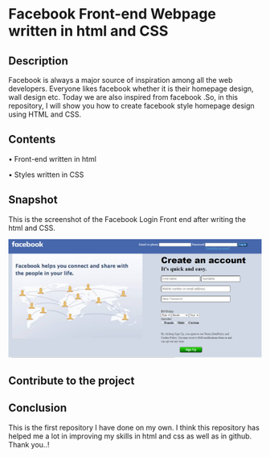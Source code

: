 # Facebook Front-end Webpage written in html and CSS
## Description
  Facebook is always a major source of inspiration among all the web developers. Everyone likes facebook whether it is their homepage design, wall design etc. Today we are also inspired from facebook .So, in this repository, I will show you how to create facebook style homepage design using HTML and CSS.
## Contents
•	Front-end written in html 

•	Styles written in CSS 
## Snapshot
This is the screenshot of the Facebook Login Front end after writing the html and CSS.


![](https://github.com/abhishekmanjeeram/Facebook_frontend/blob/main/images/Screenshot%20(137).png)
## Contribute to the project

## Conclusion
This is the first repository I have done on my own.  I think this repository has helped me a lot  in improving my skills in html and css as well as in github.
Thank you..!

